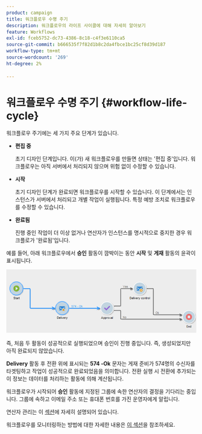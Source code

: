 ```yaml
---
product: campaign
title: 워크플로우 수명 주기
description: 워크플로우의 라이프 사이클에 대해 자세히 알아보기
feature: Workflows
exl-id: fceb5752-dc73-4386-8c18-c4f3e6110ca5
source-git-commit: b666535f7f82d1b8c2da4fbce1bc25cf8d39d187
workflow-type: tm+mt
source-wordcount: '269'
ht-degree: 2%

---
```


# 워크플로우 수명 주기 {#workflow-life-cycle}



워크플로우 주기에는 세 가지 주요 단계가 있습니다.

* **편집 중**

  초기 디자인 단계입니다. 이(가) 새 워크플로우를 만들면 상태는 &#39;편집 중&#39;입니다. 워크플로우는 아직 서버에서 처리되지 않으며 위험 없이 수정할 수 있습니다.

* **시작**

  초기 디자인 단계가 완료되면 워크플로우를 시작할 수 있습니다. 이 단계에서는 인스턴스가 서버에서 처리되고 개별 작업이 실행됩니다. 특정 예방 조치로 워크플로우를 수정할 수 있습니다.

* **완료됨**

  진행 중인 작업이 더 이상 없거나 연산자가 인스턴스를 명시적으로 중지한 경우 워크플로가 &#39;완료됨&#39;입니다.

예를 들어, 아래 워크플로우에서 **승인** 활동이 깜박이는 동안 **시작** 및 **게재** 활동의 윤곽이 표시됩니다.

![](assets/new-workflow-6.png)

즉, 처음 두 활동이 성공적으로 실행되었으며 승인이 진행 중입니다. 즉, 생성되었지만 아직 완료되지 않았습니다.

**Delivery** 활동 후 전환 위에 표시되는 **574 -Ok** 문자는 게재 준비가 574명의 수신자를 타겟팅하고 작업이 성공적으로 완료되었음을 의미합니다. 전환 실행 시 전환에 추가되는 이 정보는 데이터를 처리하는 활동에 의해 계산됩니다.

워크플로우가 시작되어 **승인** 활동에 지정된 그룹에 속한 연산자의 결정을 기다리는 중입니다. 그룹에 속하고 이메일 주소 또는 휴대폰 번호를 가진 운영자에게 알립니다.

연산자 관리는 이 [섹션](../../platform/using/access-management.md)에 자세히 설명되어 있습니다.

워크플로우를 모니터링하는 방법에 대한 자세한 내용은 [이 섹션](monitoring-workflow-execution.md)을 참조하세요.
